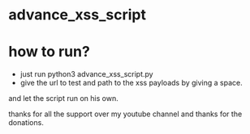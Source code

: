 # advance_xss_script

# how to run?
* just run python3 advance_xss_script.py
* give the url to test and path to the xss payloads by giving a space.

and let the script run on his own.

thanks for all the support over my youtube channel and thanks for the donations.
